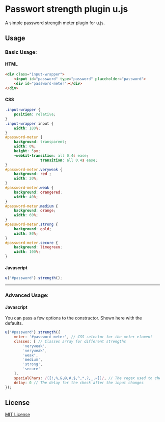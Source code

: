 Passwort strength plugin u.js
====
A simple password strength meter plugin for u.js.

Usage
-----

### Basic Usage:

#### HTML

```html
<div class="input-wrapper">
	<input id="password" type="password" placeholder="password">
	<div id="password-meter"></div>
</div>
```

#### CSS

```css
.input-wrapper {
	position: relative;
}
.input-wrapper input {
	width: 100%;
}
#password-meter {
	background: transparent;
	width: 0%;
	height: 5px;
	-webkit-transition: all 0.4s ease;
			    transition: all 0.4s ease;
}
#password-meter.veryweak {
	background: red ;
	width: 20%;
}
#password-meter.weak {
	background: orangered;
	width: 40%;
}
#password-meter.medium {
	background: orange;
	width: 60%;
}
#password-meter.strong {
	background: gold;
	width: 80%;
}
#password-meter.secure {
	background: limegreen;
	width: 100%;
}
```

#### Javascript

```javascript
u('#password').strength();
```

---


### Advanced Usage:

#### Javascript
You can pass a few options to the constructor. Shown here with the defaults.

```javascript
u('#password').strength({
	meter: '#password-meter', // CSS selector for the meter element
	classes: [ // Classes array for different strengths
		'veryweak',
		'veryweak',
		'weak',
		'medium',
		'strong',
		'secure'
	],
	specialChars: /([!,%,&,@,#,$,^,*,?,_,~])/, // The regex used to check for special characters
	delay: 0 // The delay for the check after the input changes
});
```


License
-------

[MIT License](LICENSE)
